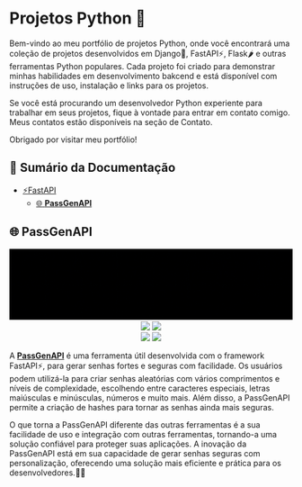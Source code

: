 # Projetos Python :snake:

Bem-vindo ao meu portfólio de projetos Python, onde você encontrará uma coleção de projetos desenvolvidos em Django:snake:, FastAPI:zap:, Flask:hot_pepper: e outras ferramentas Python populares. Cada projeto foi criado para demonstrar minhas habilidades em desenvolvimento bakcend e está disponível com instruções de uso, instalação e links para os projetos.

Se você está procurando um desenvolvedor Python experiente para trabalhar em seus projetos, fique à vontade para entrar em contato comigo. Meus contatos estão disponíveis na seção de Contato.

Obrigado por visitar meu portfólio!

## :page_with_curl: Sumário da Documentação
- [:zap:FastAPI](https://fastapi.tiangolo.com/)
    - [:globe_with_meridians: **PassGenAPI**](#globe_with_meridians-passgenapi)

## :globe_with_meridians: **PassGenAPI**
<a href="https://github.com/Nicolas-albu/PassGenAPI">
    <img src="https://github.com/Nicolas-albu/PassGenAPI/blob/main/docs/PassGenAPI-GIF.gif" alt="PassGenAPI">
</a>

<div align="center" alt="contatos">
  <a href="https://github.com/Nicolas-albu/PassGenAPI/blob/main/LICENSE" target="_blank"><img src="https://img.shields.io/github/license/Nicolas-albu/PassGenAPI?style=for-the-badge" target="_blank"></a>
  <img src="https://img.shields.io/badge/version-1.1.4-blue?style=for-the-badge" target="_blank">
</div>

<div align="center" alt="tecnologias">
  <img src="https://img.shields.io/badge/fastapi-FFFFFF?style=for-the-badge&logo=fastapi" target="_blank">
  <img src="https://img.shields.io/badge/pytest-blue?style=for-the-badge&logo=pytest&logoColor=white" target="_blank">
</div>

A [**PassGenAPI**](https://github.com/Nicolas-albu/PassGenAPI) é uma ferramenta útil desenvolvida com o framework FastAPI:zap:, para gerar senhas fortes e seguras com facilidade. Os usuários podem utilizá-la para criar senhas aleatórias com vários comprimentos e níveis de complexidade, escolhendo entre caracteres especiais, letras maiúsculas e minúsculas, números e muito mais. Além disso, a PassGenAPI permite a criação de hashes para tornar as senhas ainda mais seguras.

O que torna a PassGenAPI diferente das outras ferramentas é a sua facilidade de uso e integração com outras ferramentas, tornando-a uma solução confiável para proteger suas aplicações. A inovação da PassGenAPI está em sua capacidade de gerar senhas seguras com personalização, oferecendo uma solução mais eficiente e prática para os desenvolvedores.:man_technologist: